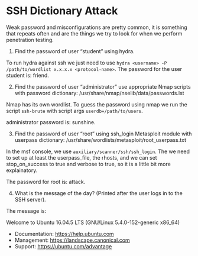# SSH Dictionary Attack

Weak password and misconfigurations are pretty common, it is something that repeats often and are the things we try to look for when we perform penetration testing.

1. Find the password of user “student” using hydra.

To run hydra against ssh we just need to use `hydra <username> -P /path/to/wordlist x.x.x.x <protocol-name>`. The password for the user student is: friend.

2. Find the password of user “administrator” use appropriate Nmap scripts with password dictionary: /usr/share/nmap/nselib/data/passwords.lst

Nmap has its own wordlist. To guess the password using nmap we run the script `ssh-brute` with script args `userdb=/path/to/users`.

administrator password is: sunshine.

3. Find the password of user “root” using ssh_login Metasploit module with userpass dictionary: /usr/share/wordlists/metasploit/root_userpass.txt

In the msf console, we use `auxiliary/scanner/ssh/ssh_login`. The we need to set up at least the userpass_file, the rhosts, and we can set stop_on_success to true and verbose to true, so it is a little bit more explainatory.

The password for root is: attack.

4. What is the message of the day? (Printed after the user logs in to the SSH server).

The message is:

Welcome to Ubuntu 16.04.5 LTS (GNU/Linux 5.4.0-152-generic x86_64)

 * Documentation:  https://help.ubuntu.com
 * Management:     https://landscape.canonical.com
 * Support:        https://ubuntu.com/advantage